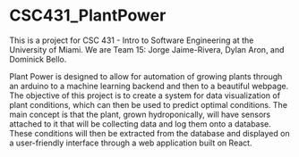 # CSC431_PlantPower

This is a project for CSC 431 - Intro to Software Engineering at the University of Miami. We are Team 15: Jorge Jaime-Rivera, Dylan Aron, and Dominick Bello.

Plant Power is designed to allow for automation of growing plants through an arduino to a machine learning backend and then to a beautiful webpage.
The objective of this project is to create a system for data visualization of plant conditions, which can then be used to predict optimal conditions. 
The main concept is that the plant, grown hydroponically, will have sensors attached to it that will be collecting data and log them onto a database. 
These conditions will then be extracted from the database and displayed on a user-friendly interface through a web application built on React.


